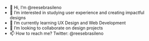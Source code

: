 - 👋 Hi, I’m @reesebrasileno
- 👀 I’m interested in studying user experience and creating impactful designs
- 🌱 I’m currently learning UX Design and Web Development
- 💞️ I’m looking to collaborate on design projects
- 📫 How to reach me? Twitter: @reesebrasileno

<!---
reesebrasileno/reesebrasileno is a ✨ special ✨ repository because its `README.md` (this file) appears on your GitHub profile.
You can click the Preview link to take a look at your changes.
--->
